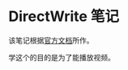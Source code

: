 # DirectWrite 笔记
该笔记根据[官方文档](https://docs.microsoft.com/en-us/windows/desktop/medfound/microsoft-media-foundation-sdk)所作。

学这个的目的是为了能播放视频。
